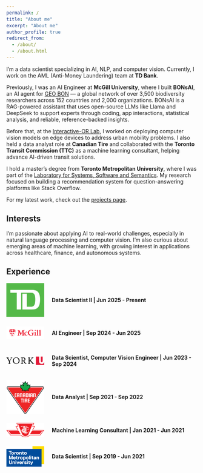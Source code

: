 ```yaml
---
permalink: /
title: "About me"
excerpt: "About me"
author_profile: true
redirect_from: 
  - /about/
  - /about.html
---
```


I’m a data scientist specializing in AI, NLP, and computer vision. Currently, I work on the AML (Anti-Money Laundering) team at **TD Bank**.

Previously, I was an AI Engineer at **McGill University**, where I built **BONsAI**, an AI agent for <a href="https://geobon.org/" target="_blank">GEO BON</a> — a global network of over 3,500 biodiversity researchers across 152 countries and 2,000 organizations. BONsAI is a RAG-powered assistant that uses open-source LLMs like Llama and DeepSeek to support experts through coding, app interactions, statistical analysis, and reliable, reference-backed insights.

Before that, at the <a href="https://interactive-or.com/" target="_blank">Interactive-OR Lab</a>, I worked on deploying computer vision models on edge devices to address urban mobility problems. I also held a data analyst role at **Canadian Tire** and collaborated with the **Toronto Transit Commission (TTC)** as a machine learning consultant, helping advance AI-driven transit solutions.

I hold a master’s degree from **Toronto Metropolitan University**, where I was part of the <a href="https://ls3.rnet.torontomu.ca/" target="_blank">Laboratory for Systems, Software and Semantics</a>. My research focused on building a recommendation system for question-answering platforms like Stack Overflow.

For my latest work, check out the [projects page](projects).
 

## Interests  
I’m passionate about applying AI to real-world challenges, especially in natural language processing and computer vision. I’m also curious about emerging areas of machine learning, with growing interest in applications across healthcare, finance, and autonomous systems. 


## Experience

<style>
.experience-container {
  display: flex;
  align-items: center;
  margin-bottom: 20px; /* Adjust margin as needed */
}

.company-logo {
  max-width: 100px; /* Adjust the maximum width of the logo */
  margin-right: 20px; /* Adjust spacing between logo and text */
}

.experience-info {
  flex: 1;
}
</style>

<!-- TD -->
<div class="experience-container">
  <img src="/images/TD_logo.svg" alt="TD Logo" class="company-logo">
  <div class="experience-info">
    <p><strong>Data Scientist II | Jun 2025 - Present</strong></p>
  </div>
</div>

<!-- McGill -->
<div class="experience-container">
  <img src="/images/McGill_logo.png" alt="McGill Logo" class="company-logo">
  <div class="experience-info">
    <p><strong>AI Engineer | Sep 2024 - Jun 2025</strong></p>
  </div>
</div>

<!-- YorkU -->
<div class="experience-container">
  <img src="/images/YorkU_logo.png" alt="YorkU Logo" class="company-logo">
  <div class="experience-info">
    <p><strong>Data Scientist, Computer Vision Engineer | Jun 2023 - Sep 2024</strong></p>
  </div>
</div>

<!-- Canadian Tire -->
<div class="experience-container">
  <img src="/images/Canadian_Tire_logo.png" alt="Canadian Tire Logo" class="company-logo">
  <div class="experience-info">
    <p><strong>Data Analyst | Sep 2021 - Sep 2022</strong></p>
  </div>
</div>

<!-- TTC -->
<div class="experience-container">
  <img src="/images/TTC_logo.png" alt="TTC Logo" class="company-logo">
  <div class="experience-info">
    <p><strong>Machine Learning Consultant | Jan 2021 - Jun 2021</strong></p>
  </div>
</div>

<!-- TMU -->
<div class="experience-container">
  <img src="/images/TMU_logo.png" alt="TMU Logo" class="company-logo">
  <div class="experience-info">
    <p><strong>Data Scientist | Sep 2019 - Jun 2021</strong></p>
  </div>
</div>







